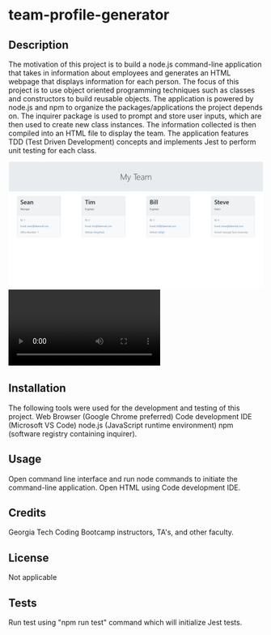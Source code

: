 # team-profile-generator

## Description

The motivation of this project is to build a node.js command-line application that takes in information about employees and generates an HTML webpage that displays information for each person. The focus of this project is to use object oriented programming techniques such as classes and constructors to build reusable objects. The application is powered by node.js and npm to organize the packages/applications the project depends on. The inquirer package is used to prompt and store user inputs, which are then used to create new class instances. The information collected is then compiled into an HTML file to display the team. The application features TDD (Test Driven Development) concepts and implements Jest to perform unit testing for each class.

![](screenshot.JPG)
![](walkthrough.webm)

## Installation

The following tools were used for the development and testing of this project. Web Browser (Google Chrome preferred) Code development IDE (Microsoft VS Code) node.js (JavaScript runtime environment) npm (software registry containing inquirer).

## Usage

Open command line interface and run node commands to initiate the command-line application. Open HTML using Code development IDE. 

## Credits

Georgia Tech Coding Bootcamp instructors, TA's, and other faculty.

## License

Not applicable

## Tests
Run test using "npm run test" command which will initialize Jest tests.